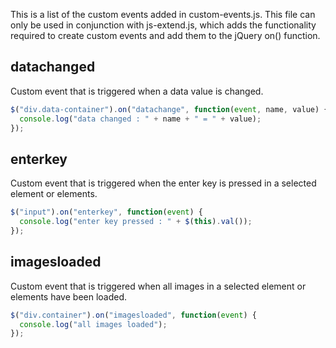 This is a list of the custom events added in custom-events.js.  This file can only be used in conjunction with js-extend.js, which adds the functionality required to create custom events and add them to the jQuery on() function.

datachanged
-
Custom event that is triggered when a data value is changed.
```JavaScript
$("div.data-container").on("datachange", function(event, name, value) {
  console.log("data changed : " + name + " = " + value);
});
```

enterkey
-
Custom event that is triggered when the enter key is pressed in a selected element or elements.
```JavaScript
$("input").on("enterkey", function(event) {
  console.log("enter key pressed : " + $(this).val());
});
```


imagesloaded
-
Custom event that is triggered when all images in a selected element or elements have been loaded.
```JavaScript
$("div.container").on("imagesloaded", function(event) {
  console.log("all images loaded");
});
```


